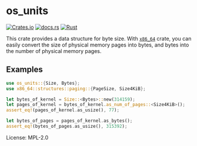 # os_units

[![Crates.io](https://img.shields.io/crates/v/os_units)](https://crates.io/crates/os_units)
[![docs.rs](https://docs.rs/os_units/badge.svg)](https://docs.rs/os_units)
[![Rust](https://github.com/toku-sa-n/os_units/workflows/Rust/badge.svg)](https://github.com/toku-sa-n/os_units/actions)

This crate provides a data structure for byte size. With
[`x86_64`](https://github.com/rust-osdev/x86_64) crate, you can easily convert
the size of physical memory pages into bytes, and bytes into the number of physical memory
pages.

## Examples

```rust
use os_units::{Size, Bytes};
use x86_64::structures::paging::{PageSize, Size4KiB};

let bytes_of_kernel = Size::<Bytes>::new(314159);
let pages_of_kernel = bytes_of_kernel.as_num_of_pages::<Size4KiB>();
assert_eq!(pages_of_kernel.as_usize(), 77);

let bytes_of_pages = pages_of_kernel.as_bytes();
assert_eq!(bytes_of_pages.as_usize(), 315392);
```

License: MPL-2.0
